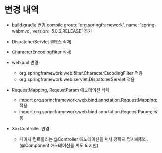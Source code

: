 # 변경 내역
- build.gradle 변경
    compile group: 'org.springframework', name: 'spring-webmvc', version: '5.0.6.RELEASE' 추가
    
- DispatcherServlet 클래스 삭제
- CharacterEncodingFilter 삭제

- web.xml 변경
  - <filter-class>org.springframework.web.filter.CharacterEncodingFilter</filter-class> 적용
  - <servlet-class>org.springframework.web.servlet.DispatcherServlet</servlet-class> 적용
  
- RequestMapping, ReqeustParam 애노테이션 삭제
  - import org.springframework.web.bind.annotation.RequestMapping; 적용
  - import org.springframework.web.bind.annotation.RequestParam; 적용
  
- XxxController 변경
  - 페이지 컨트롤러는 @Controller 애노테이션을 써서 정확히 명시해줘라. (@Component 애노테이션을 써도 되지만)